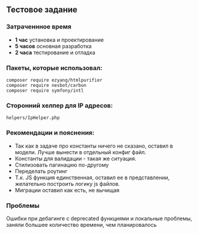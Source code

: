 <h2>Тестовое задание</h2>

### Затраченнное время

<ul>
<li><b>1 час</b> установка и проектирование</li>
<li><b>5 часов</b> основная разработка</li>
<li><b>2 часа</b> тестирование и отладка</li>
</ul>

### Пакеты, которые использовал:
~~~
composer require ezyang/htmlpurifier
composer require nesbot/carbon
composer require symfony/intl
~~~

### Сторонний хелпер для IP адресов:
~~~
helpers/IpHelper.php
~~~

### Рекомендации и пояснения:
<ul>
<li>Так как в задаче про константы ничего не сказано, оставил в модели. Лучше вынести в отдельный конфиг файл.</li>
<li>Константы для валидации - такая же ситуация.</li>
<li>Стилизовать пагинацию по-другому</li>
<li>Переделать роутинг</li>
<li>Т.к. JS функция единственная, оставил ее в представлении, желательно построить логику js файлов.</li>
<li>Миграции оставил как есть, не вычищая</li>
</ul>

### Проблемы
Ошибки при дебагинге с deprecated функциями и локальные проблемы, заняли большее количество времени, чем планировалось

